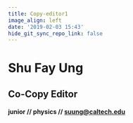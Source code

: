 ```yaml
---
title: Copy-editor1
image_align: left
date: '2019-02-03 15:43'
hide_git_sync_repo_link: false
---
```


# Shu Fay Ung
## Co-Copy Editor
#### junior // physics // [suung@caltech.edu](mailto:suung@caltech.edu)